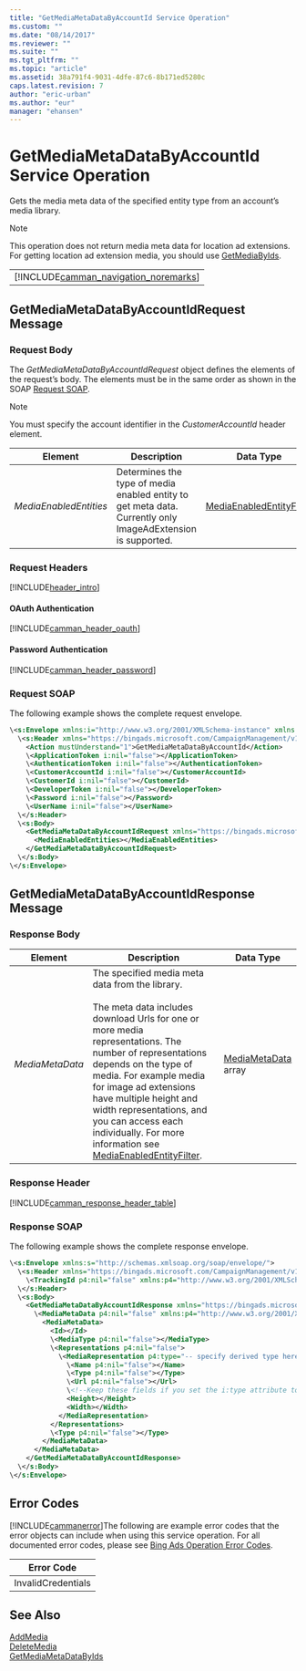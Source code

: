 ```yaml
---
title: "GetMediaMetaDataByAccountId Service Operation"
ms.custom: ""
ms.date: "08/14/2017"
ms.reviewer: ""
ms.suite: ""
ms.tgt_pltfrm: ""
ms.topic: "article"
ms.assetid: 38a791f4-9031-4dfe-87c6-8b171ed5280c
caps.latest.revision: 7
author: "eric-urban"
ms.author: "eur"
manager: "ehansen"
---
```

# GetMediaMetaDataByAccountId Service Operation
Gets the media meta data of the specified entity type from an account’s media library.

> [!NOTE]
> This operation does not return media meta data for location ad extensions. For getting location ad extension media, you should use [GetMediaByIds](../campaign-api/getmediabyids-service-operation.md).

||
|-|
|[!INCLUDE[camman_navigation_noremarks](../campaign-api/includes/camman-navigation-noremarks.md)]|

## <a name="request"></a>GetMediaMetaDataByAccountIdRequest Message

### Request Body
The *GetMediaMetaDataByAccountIdRequest* object defines the elements of the request’s body. The elements must be in the same order as shown in the SOAP [Request SOAP](#request_soap).

> [!NOTE]
> You must specify the account identifier in the *CustomerAccountId* header element.

|Element|Description|Data Type|
|-----------|---------------|-------------|
|*MediaEnabledEntities*|Determines the type of media enabled entity to get meta data. Currently only ImageAdExtension is supported.|[MediaEnabledEntityFilter](../campaign-api/mediaenabledentityfilter-value-set.md)|

### Request Headers
[!INCLUDE[header_intro](../campaign-api/includes/header-intro.md)]
#### OAuth Authentication
[!INCLUDE[camman_header_oauth](../campaign-api/includes/camman-header-oauth.md)]
#### Password Authentication
[!INCLUDE[camman_header_password](../campaign-api/includes/camman-header-password.md)]
### <a name="request_soap"></a>Request SOAP
The following example shows the complete request envelope.

```xml
\<s:Envelope xmlns:i="http://www.w3.org/2001/XMLSchema-instance" xmlns:s="http://schemas.xmlsoap.org/soap/envelope/">
  \<s:Header xmlns="https://bingads.microsoft.com/CampaignManagement/v11">
    <Action mustUnderstand="1">GetMediaMetaDataByAccountId</Action>
    \<ApplicationToken i:nil="false"></ApplicationToken>
    \<AuthenticationToken i:nil="false"></AuthenticationToken>
    \<CustomerAccountId i:nil="false"></CustomerAccountId>
    \<CustomerId i:nil="false"></CustomerId>
    \<DeveloperToken i:nil="false"></DeveloperToken>
    \<Password i:nil="false"></Password>
    \<UserName i:nil="false"></UserName>
  \</s:Header>
  \<s:Body>
    <GetMediaMetaDataByAccountIdRequest xmlns="https://bingads.microsoft.com/CampaignManagement/v11">
      <MediaEnabledEntities></MediaEnabledEntities>
    </GetMediaMetaDataByAccountIdRequest>
  \</s:Body>
\</s:Envelope>
```

## <a name="response"></a>GetMediaMetaDataByAccountIdResponse Message

### <a name="Body_Elements"></a>Response Body

|Element|Description|Data Type|
|-----------|---------------|-------------|
|*MediaMetaData*|The specified media meta data from the library.<br /><br />The meta data includes download Urls for one or more media representations. The number of representations depends on the type of media. For example media for image ad extensions  have multiple height and width representations, and you can access each individually. For more information see [MediaEnabledEntityFilter](../campaign-api/mediaenabledentityfilter-value-set.md).|[MediaMetaData](../campaign-api/mediametadata-data-object.md) array|

### <a name="Header_Elements"></a>Response Header
[!INCLUDE[camman_response_header_table](../campaign-api/includes/camman-response-header-table.md)]
### Response SOAP
The following example shows the complete response envelope.

```xml
\<s:Envelope xmlns:s="http://schemas.xmlsoap.org/soap/envelope/">
  \<s:Header xmlns="https://bingads.microsoft.com/CampaignManagement/v11">
    \<TrackingId p4:nil="false" xmlns:p4="http://www.w3.org/2001/XMLSchema-instance"></TrackingId>
  \</s:Header>
  \<s:Body>
    <GetMediaMetaDataByAccountIdResponse xmlns="https://bingads.microsoft.com/CampaignManagement/v11">
      \<MediaMetaData p4:nil="false" xmlns:p4="http://www.w3.org/2001/XMLSchema-instance">
        <MediaMetaData>
          <Id></Id>
          \<MediaType p4:nil="false"></MediaType>
          \<Representations p4:nil="false">
            \<MediaRepresentation p4:type="-- specify derived type here with the appropriate prefix --">
              \<Name p4:nil="false"></Name>
              \<Type p4:nil="false"></Type>
              \<Url p4:nil="false"></Url>
              \<!--Keep these fields if you set the i:type attribute to ImageMediaRepresentation-->
              <Height></Height>
              <Width></Width>
            </MediaRepresentation>
          </Representations>
          \<Type p4:nil="false"></Type>
        </MediaMetaData>
      </MediaMetaData>
    </GetMediaMetaDataByAccountIdResponse>
  \</s:Body>
\</s:Envelope>
```

## <a name="errors"></a>Error Codes
[!INCLUDE[cammanerror](../campaign-api/includes/cammanerror.md)]The following are example  error codes that the error objects can include when using this service operation. For all documented error codes, please see [Bing Ads Operation Error Codes](http://go.microsoft.com/fwlink/?LinkId=511884).

|Error Code|
|--------------|
|InvalidCredentials|

## See Also
[AddMedia](../campaign-api/addmedia-service-operation.md)  
[DeleteMedia](../campaign-api/deletemedia-service-operation.md)  
[GetMediaMetaDataByIds](../campaign-api/getmediametadatabyids-service-operation.md)  

